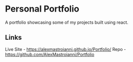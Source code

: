 # Personal Portfolio

A portfolio showcasing some of my projects built using react.

## Links

Live Site - https://alexmastroianni.github.io/Portfolio/
Repo - https://github.com/AlexMastroianni/Portfolio
